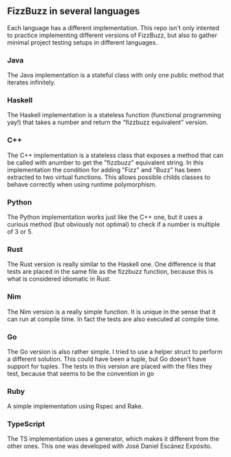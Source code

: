 ## FizzBuzz in several languages

Each language has a different implementation. This repo isn't only intented to practice implementing different versions of FizzBuzz, but also to gather minimal project testing setups in different languages.

### Java

The Java implementation is a stateful class with only one public method that iterates infinitely.

### Haskell

The Haskell implementation is a stateless function (functional programming yay!) that takes a number and return the "fizzbuzz equivalent" version.

### C++

The C++ implementation is a stateless class that exposes a method that can be called with anumber to get the "fizzbuzz" equivalent string. In this implementation the condition for adding "Fizz" and "Buzz" has been extracted to two virtual functions. This allows possible childs classes to behave correctly when using runtime polymorphism.

### Python

The Python implementation works just like the C++ one, but it uses a curious method (but obviously not optimal) to check if a number is multiple of 3 or 5.

### Rust

The Rust version is really similar to the Haskell one. One difference is that tests are placed in the same file as the fizzbuzz function, because this is what is considered idiomatic in Rust.

### Nim

The Nim version is a really simple function. It is unique in the sense that it can run at compile time. In fact the tests are also executed at compile time.

### Go

The Go version is also rather simple. I tried to use a helper struct to perform a different solution. This could have been a tuple, but Go doesn't have support for tuples. The tests in this version are placed with the files they test, because that seems to be the convention in go

### Ruby

A simple implementation using Rspec and Rake.

### TypeScript

The TS implementation uses a generator, which makes it different from the other ones. This one was developed with José Daniel Escánez Expósito.
